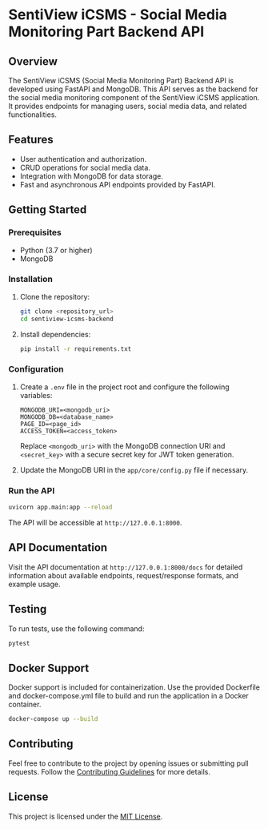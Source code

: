 # SentiView iCSMS - Social Media Monitoring Part Backend API

## Overview

The SentiView iCSMS (Social Media Monitoring Part) Backend API is developed using FastAPI and MongoDB. This API serves as the backend for the social media monitoring component of the SentiView iCSMS application. It provides endpoints for managing users, social media data, and related functionalities.

## Features

- User authentication and authorization.
- CRUD operations for social media data.
- Integration with MongoDB for data storage.
- Fast and asynchronous API endpoints provided by FastAPI.

## Getting Started

### Prerequisites

- Python (3.7 or higher)
- MongoDB

### Installation

1. Clone the repository:

   ```bash
   git clone <repository_url>
   cd sentiview-icsms-backend
   ```

2. Install dependencies:

   ```bash
   pip install -r requirements.txt
   ```

### Configuration

1. Create a `.env` file in the project root and configure the following variables:

   ```dotenv
   MONGODB_URI=<mongodb_uri>
   MONGODB_DB=<database_name>
   PAGE_ID=<page_id>
   ACCESS_TOKEN=<access_token>

   ```

   Replace `<mongodb_uri>` with the MongoDB connection URI and `<secret_key>` with a secure secret key for JWT token generation.

2. Update the MongoDB URI in the `app/core/config.py` file if necessary.

### Run the API

```bash
uvicorn app.main:app --reload
```

The API will be accessible at `http://127.0.0.1:8000`.

## API Documentation

Visit the API documentation at `http://127.0.0.1:8000/docs` for detailed information about available endpoints, request/response formats, and example usage.

## Testing

To run tests, use the following command:

```bash
pytest
```

## Docker Support

Docker support is included for containerization. Use the provided Dockerfile and docker-compose.yml file to build and run the application in a Docker container.

```bash
docker-compose up --build
```

## Contributing

Feel free to contribute to the project by opening issues or submitting pull requests. Follow the [Contributing Guidelines](CONTRIBUTING.md) for more details.

## License

This project is licensed under the [MIT License](LICENSE).